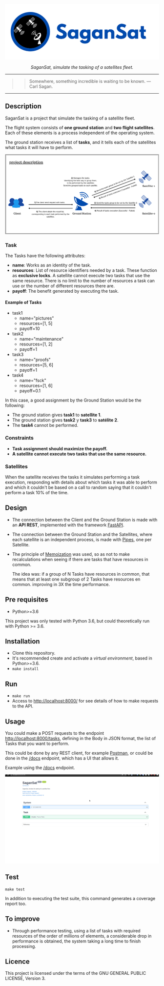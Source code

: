 <p align="center">
  <a href="https://github.com/nahuelbrandan/SaganSat"><img src="./resources/img/SaganSat_banner.png" alt="SaganSat banner"></a>
</p>
<p align="center">
    <em>SaganSat, simulate the tasking of a satellites fleet.</em>
</p>

---
>> Somewhere, something incredible is waiting to be known. ― Carl Sagan.
---

## Description

SaganSat is a project that simulate the tasking of a satellite fleet.

The flight system consists of **one ground station** and **two flight satellites**. 
Each of these elements is a process independent of the operating system.

The ground station receives a list of **tasks**, 
and it tells each of the satellites what tasks it will have to perform.

![project description](./resources/img/SaganSat_project_description.png)

### Task

The Tasks have the following attributes:
- **name**: Works as an identity of the task.
- **resources**: List of resource identifiers needed by a task. 
These function as **exclusive locks**. 
A satellite cannot execute two tasks that use the same resource. 
There is no limit to the number of resources a task can use or the number of different resources there are.
- **payoff**: The benefit generated by executing the task.

#### Example of Tasks

* task1
  * name="pictures"
  * resources=[1, 5]
  * payoff=10
* task2
  * name="maintenance"
  * resources=[1, 2]
  * payoff=1
* task3
  * name="proofs" 
  * resources=[5, 6]
  * payoff=1
* task4
  * name="fsck"
  * resources=[1, 6]
  * payoff=0.1

In this case, a good assignment by the Ground Station would be the following:

- The ground station gives **task1** to **satellite 1**.
- The ground station gives **task2** y **task3** to **satélite 2**.
- The **task4** cannot be performed.

### Constraints

* **Task assignment should maximize the payoff.**
* **A satellite cannot execute two tasks that use the same resource.**

### Satellites

When the satellite receives the tasks it simulates performing a task execution, 
responding with details about which tasks it was able to perform and which it couldn't 
be based on a call to random saying that it couldn't perform a task 10% of the time.

## Design

* The connection between the Client and the Ground Station is made with an **API REST**, 
implemented with the framework [FastAPI](https://fastapi.tiangolo.com/).
* The connection between the Ground Station and the Satellites, 
where each satellite is an independent process,
is made with [Pipes](https://docs.python.org/3/library/multiprocessing.html#pipes-and-queues), one per Satellite.
* The principle of [Memoization](https://en.wikipedia.org/wiki/Memoization#:~:text=In%20computing%2C%20memoization%20or%20memoisation,the%20same%20inputs%20occur%20again.) was used, so as not to make recalculations when seeing if there are tasks that have resources in common.

  The idea was: if a group of N Tasks have resources in common, 
  that means that at least one subgroup of 2 Tasks have resources en common.
  improving in 3X the time performance.

## Pre requisites

* Python>=3.6

This project was only tested with Python 3.6, but could theoretically run with Python >= 3.6.

## Installation

* Clone this repository.
* It's recommended create and activate a *virtual environment*, based in Python>=3.6.
* `make install`

## Run

* `make run`
* Access to [http://localhost:8000/](http://localhost:8000/) for see details of how to make requests to the API.

## Usage

You could make a POST requests to the endpoint [http://localhost:8000/tasks](http://localhost:8000/tasks), 
defining in the Body in JSON format, the list of Tasks that you want to perform.

This could be done by any REST client, for example [Postman](https://www.postman.com/), 
or could be done in the [/docs](http://localhost:8000/tasks) endpoint, which has a UI that allows it.

Example using the [/docs]() endpoint.

![usage example](resources/gif/usage_example.gif)

## Test

`make test`

In addition to executing the test suite, this command generates a coverage report too.

## To improve

* Through performance testing, using a list of tasks with required resources of the order of millions of elements, 
a considerable drop in performance is obtained, the system taking a long time to finish processing.

## Licence

This project is licensed under the terms of the GNU GENERAL PUBLIC LICENSE, Version 3.
